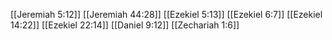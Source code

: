 [[Jeremiah 5:12]]
[[Jeremiah 44:28]]
[[Ezekiel 5:13]]
[[Ezekiel 6:7]]
[[Ezekiel 14:22]]
[[Ezekiel 22:14]]
[[Daniel 9:12]]
[[Zechariah 1:6]]
